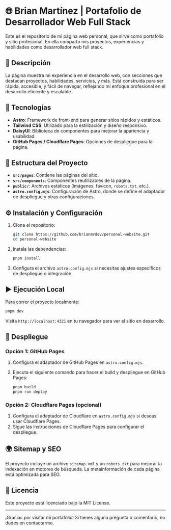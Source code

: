 
# 🌐 Brian Martínez | Portafolio de Desarrollador Web Full Stack

Este es el repositorio de mi página web personal, que sirve como portafolio y sitio profesional. En ella comparto mis proyectos, experiencias y habilidades como desarrollador web full stack.

## 📝 Descripción

La página muestra mi experiencia en el desarrollo web, con secciones que destacan proyectos, habilidades, servicios, y más. Está construida para ser rápida, accesible, y fácil de navegar, reflejando mi enfoque profesional en el desarrollo eficiente y escalable.

## 🚀 Tecnologías

- **Astro**: Framework de front-end para generar sitios rápidos y estáticos.
- **Tailwind CSS**: Utilizado para la estilización y diseño responsivo.
- **DaisyUI**: Biblioteca de componentes para mejorar la apariencia y usabilidad.
- **GitHub Pages / Cloudflare Pages**: Opciones de despliegue para la página.

## 📂 Estructura del Proyecto

- **`src/pages`**: Contiene las páginas del sitio.
- **`src/components`**: Componentes reutilizables de la página.
- **`public/`**: Archivos estáticos (imágenes, favicon, `robots.txt`, etc.).
- **`astro.config.mjs`**: Configuración de Astro, donde se define el adaptador de despliegue y otras configuraciones.

## ⚙️ Instalación y Configuración

1. Clona el repositorio:

   ```bash
   git clone https://github.com/brianmrdev/personal-website.git
   cd personal-website
   ```

2. Instala las dependencias:

   ```bash
   pnpm install
   ```

3. Configura el archivo `astro.config.mjs` si necesitas ajustes específicos de despliegue o integración.

## ▶️ Ejecución Local

Para correr el proyecto localmente:

```bash
pnpm dev
```

Visita `http://localhost:4321` en tu navegador para ver el sitio en desarrollo.

## 🚀 Despliegue

### Opción 1: GitHub Pages

1. Configura el adaptador de GitHub Pages en `astro.config.mjs`.
2. Ejecuta el siguiente comando para hacer el build y despliegue en GitHub Pages:

   ```bash
   pnpm build
   pnpm run deploy
   ```

### Opción 2: Cloudflare Pages (opcional)

1. Configura el adaptador de Cloudflare en `astro.config.mjs` si deseas usar Cloudflare Pages.
2. Sigue las instrucciones de Cloudflare Pages para configurar el despliegue.

## 🌍 Sitemap y SEO

El proyecto incluye un archivo `sitemap.xml` y un `robots.txt` para mejorar la indexación en motores de búsqueda. La metainformación de cada página está optimizada para SEO.

## 📄 Licencia

Este proyecto está licenciado bajo la MIT License.

---

¡Gracias por visitar mi portafolio! Si tienes alguna pregunta o comentario, no dudes en contactarme.
